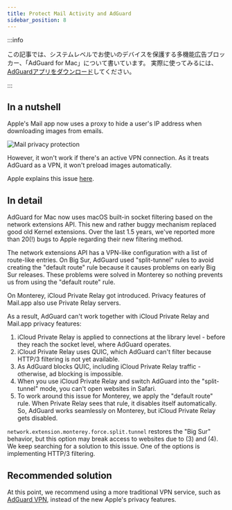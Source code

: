 ```yaml
---
title: Protect Mail Activity and AdGuard
sidebar_position: 8
---
```


:::info

この記事では、システムレベルでお使いのデバイスを保護する多機能広告ブロッカー、「AdGuard for Mac」について書いています。 実際に使ってみるには、[AdGuardアプリをダウンロード](https://adguard.com/download.html?auto=true)してください。

:::

## In a nutshell

Apple's Mail app now uses a proxy to hide a user's IP address when downloading images from emails.

![Mail privacy protection](https://cdn.adtidy.org/content/kb/ad_blocker/mac/mac_protectMailActivity.jpg)

However, it won't work if there's an active VPN connection. As it treats AdGuard as a VPN, it won't preload images automatically.

Apple explains this issue [here](https://support.apple.com/HT212797).

## In detail

AdGuard for Mac now uses macOS built-in socket filtering based on the network extensions API. This new and rather buggy mechanism replaced good old Kernel extensions. Over the last 1.5 years, we've reported more than 20(!) bugs to Apple regarding their new filtering method.

The network extensions API has a VPN-like configuration with a list of route-like entries. On Big Sur, AdGuard used "split-tunnel" rules to avoid creating the "default route" rule because it causes problems on early Big Sur releases. These problems were solved in Monterey so nothing prevents us from using the "default route" rule.

On Monterey, iCloud Private Relay got introduced. Privacy features of Mail.app also use Private Relay servers.

As a result, AdGuard can't work together with iCloud Private Relay and Mail.app privacy features:
1. iCloud Private Relay is applied to connections at the library level - before they reach the socket level, where AdGuard operates.
2. iCloud Private Relay uses QUIC, which AdGuard can't filter because HTTP/3 filtering is not yet available.
3. As AdGuard blocks QUIC, including iCloud Private Relay traffic - otherwise, ad blocking is impossible.
4. When you use iCloud Private Relay and switch AdGuard into the "split-tunnel" mode, you can't open websites in Safari.
5. To work around this issue for Monterey, we apply the "default route" rule. When Private Relay sees that rule, it disables itself automatically. So, AdGuard works seamlessly on Monterey, but iCloud Private Relay gets disabled.

`network.extension.monterey.force.split.tunnel` restores the "Big Sur" behavior, but this option may break access to websites due to (3) and (4). We keep searching for a solution to this issue. One of the options is implementing HTTP/3 filtering.

## Recommended solution
At this point, we recommend using a more traditional VPN service, such as [AdGuard VPN](https://adguard-vpn.com/), instead of the new Apple's privacy features.
